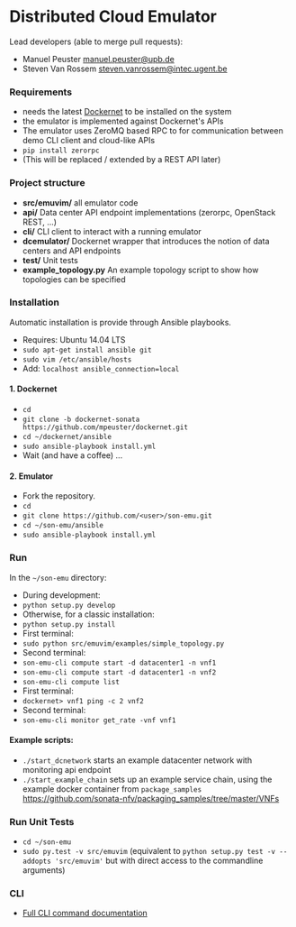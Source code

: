 # Distributed Cloud Emulator

Lead developers (able to merge pull requests):

* Manuel Peuster <manuel.peuster@upb.de>
* Steven Van Rossem <steven.vanrossem@intec.ugent.be>


### Requirements
* needs the latest [Dockernet](https://github.com/mpeuster/dockernet) to be installed on the system
 * the emulator is implemented against Dockernet's APIs
* The emulator uses ZeroMQ based RPC to for communication between demo CLI client and cloud-like APIs
 * `pip install zerorpc`
 * (This will be replaced / extended by a REST API later)

### Project structure
* **src/emuvim/** all emulator code 
 * **api/** Data center API endpoint implementations (zerorpc, OpenStack REST, ...)
 * **cli/** CLI client to interact with a running emulator
 * **dcemulator/** Dockernet wrapper that introduces the notion of data centers and API endpoints
 * **test/** Unit tests
 * **example_topology.py** An example topology script to show how topologies can be specified

### Installation
Automatic installation is provide through Ansible playbooks.
* Requires: Ubuntu 14.04 LTS
* `sudo apt-get install ansible git`
* `sudo vim /etc/ansible/hosts`
* Add: `localhost ansible_connection=local`

#### 1. Dockernet
* `cd`
* `git clone -b dockernet-sonata https://github.com/mpeuster/dockernet.git`
* `cd ~/dockernet/ansible`
* `sudo ansible-playbook install.yml`
* Wait (and have a coffee) ...

#### 2. Emulator
* Fork the repository.
* `cd`
* `git clone https://github.com/<user>/son-emu.git`
* `cd ~/son-emu/ansible`
* `sudo ansible-playbook install.yml`


### Run

In the `~/son-emu` directory:

* During development:
 * `python setup.py develop`
* Otherwise, for a classic installation:
 * `python setup.py install`
* First terminal:
 * `sudo python src/emuvim/examples/simple_topology.py 
`
* Second terminal:
 * `son-emu-cli compute start -d datacenter1 -n vnf1`
 * `son-emu-cli compute start -d datacenter1 -n vnf2`
 * `son-emu-cli compute list`
* First terminal:
 * `dockernet> vnf1 ping -c 2 vnf2`
* Second terminal:
 *  `son-emu-cli monitor get_rate -vnf vnf1`

#### Example scripts:
 * `./start_dcnetwork` starts an example datacenter network with monitoring api endpoint
 * `./start_example_chain` sets up an example service chain, using the example docker container from `package_samples` https://github.com/sonata-nfv/packaging_samples/tree/master/VNFs

### Run Unit Tests
* `cd ~/son-emu`
* `sudo py.test -v src/emuvim` (equivalent to `python setup.py test -v --addopts 'src/emuvim'` but with direct access to the commandline arguments)

### CLI
* [Full CLI command documentation](https://github.com/sonata-nfv/son-emu/wiki/CLI-Command-Overview)


